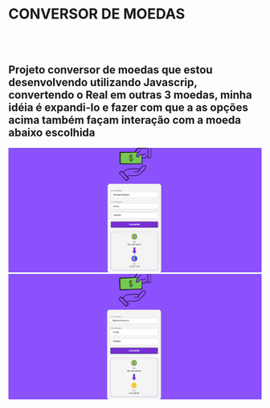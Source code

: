 <h1>CONVERSOR DE MOEDAS</h1>
<br>
<br>
<h2>Projeto conversor de moedas que estou desenvolvendo utilizando Javascrip, convertendo o Real em outras 3 moedas, minha idéia é expandi-lo e fazer com que a as opções acima também façam interação com a moeda abaixo escolhida</h2>

<img src= "https://raw.githubusercontent.com/DAVIDCOIMBRALOPES/PROJETO-JS-CONVERSOR/1abcffad047fac26d70f4a512712fbf437ae6590/assets/CONVERSOR%20DE%20MOEDAS.png?token=BQNV7SVOJ3VAXVCAL3X4HCTIGDSXY">

<img src= "https://raw.githubusercontent.com/DAVIDCOIMBRALOPES/PROJETO-JS-CONVERSOR/1abcffad047fac26d70f4a512712fbf437ae6590/assets/CONVERSOR%20DE%20MOEDAS%203.png?token=BQNV7SUZNONINUYOSS3GXRTIGDSXY">

<img arc= "https://raw.githubusercontent.com/DAVIDCOIMBRALOPES/PROJETO-JS-CONVERSOR/1abcffad047fac26d70f4a512712fbf437ae6590/assets/CONVERSOR%20DE%20MOEDAS%202.PNG.png?token=BQNV7SVGJGAU6NVECQ4DICLIGDSXY">



